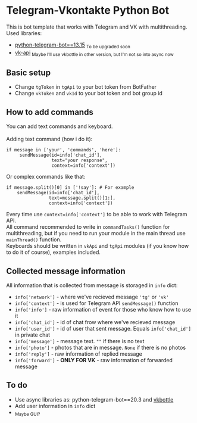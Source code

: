# Telegram-Vkontakte Python Bot
This is bot template that works with Telegram and VK with multithreading. 
Used libraries:
* [python-telegram-bot==13.15](https://github.com/python-telegram-bot/python-telegram-bot) <sub>To be upgraded soon</sub>
* [vk-api](https://github.com/python273/vk_api) <sub>Maybe I'll use vkbottle in other version, but I'm not so into async now</sub>

## Basic setup
* Change ```tgToken``` in ```tgApi``` to your bot token from BotFather
* Change ```vkToken``` and ```vkId``` to your bot token and bot group id

## How to add commands
You can add text commands and keyboard. 
<br><br>
Adding text command (how i do it):
```
if message in ['your', 'commands', 'here']:
     sendMessage(id=info['chat_id'], 
                 text="your response", 
                 context=info['context'])
```
Or complex commands like that:
```
if message.split()[0] in ['!say']: # For example
    sendMessage(id=info['chat_id'], 
                text=message.split()[1:], 
                context=info['context'])
```
Every time use ```context=info['context']``` to be able to work with Telegram API.<br>
All command recommended to write in ```commandTasks()``` function for multithreading, but if you need to run your module in the main thread use ```mainThread()``` function.<br>
Keyboards should be written in ```vkApi``` and ```tgApi``` modules (if you know how to do it of course), examples included.

## Collected message information
All information that is collected from message is storaged in ```info``` dict:<br>
+ ```info['network']``` - where we've recieved message ```'tg'``` or ```'vk'```
+ ```info['context']``` - is used for Telegram API ```sendMessage()``` function
+ ```info['info']``` - raw information of event for those who know how to use it
+ ```info['chat_id']``` - id of chat frow where we've recieved message
+ ```info['user_id']``` - id of user that sent message. Equals ```info['chat_id']``` in private chat
+ ```info['message']``` - message text. ```""``` if there is no text
+ ```info['photo']``` - photos that are in message.  ```None``` if there is no photos
+ ```info['reply']``` - raw information of replied message
+ ```info['forward']``` - **ONLY FOR VK** - raw information of forwarded message

## To do
+ Use async libraries as: python-telegram-bot==20.3 and [vkbottle](https://github.com/vkbottle/vkbottle)
+ Add user information in ```info``` dict
+ <sub>Maybe GUI?</sub>
